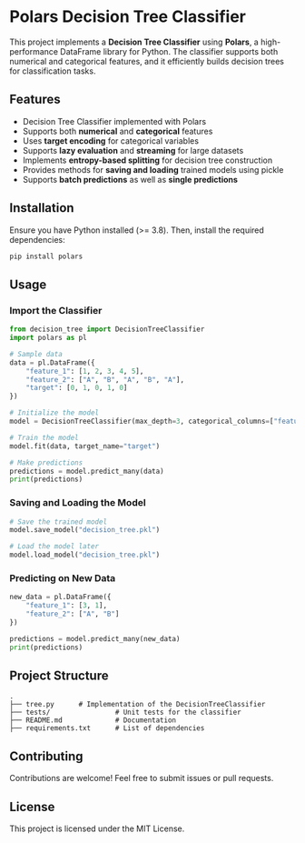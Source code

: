 # Polars Decision Tree Classifier

This project implements a **Decision Tree Classifier** using **Polars**, a high-performance DataFrame library for Python. The classifier supports both numerical and categorical features, and it efficiently builds decision trees for classification tasks.

## Features

- Decision Tree Classifier implemented with Polars
- Supports both **numerical** and **categorical** features
- Uses **target encoding** for categorical variables
- Supports **lazy evaluation** and **streaming** for large datasets
- Implements **entropy-based splitting** for decision tree construction
- Provides methods for **saving and loading** trained models using pickle
- Supports **batch predictions** as well as **single predictions**

## Installation

Ensure you have Python installed (>= 3.8). Then, install the required dependencies:

```bash
pip install polars
```

## Usage

### Import the Classifier

```python
from decision_tree import DecisionTreeClassifier
import polars as pl

# Sample data
data = pl.DataFrame({
    "feature_1": [1, 2, 3, 4, 5],
    "feature_2": ["A", "B", "A", "B", "A"],
    "target": [0, 1, 0, 1, 0]
})

# Initialize the model
model = DecisionTreeClassifier(max_depth=3, categorical_columns=["feature_2"])

# Train the model
model.fit(data, target_name="target")

# Make predictions
predictions = model.predict_many(data)
print(predictions)
```

### Saving and Loading the Model

```python
# Save the trained model
model.save_model("decision_tree.pkl")

# Load the model later
model.load_model("decision_tree.pkl")
```

### Predicting on New Data

```python
new_data = pl.DataFrame({
    "feature_1": [3, 1],
    "feature_2": ["A", "B"]
})

predictions = model.predict_many(new_data)
print(predictions)
```

## Project Structure

```
.
├── tree.py      # Implementation of the DecisionTreeClassifier
├── tests/                # Unit tests for the classifier
├── README.md             # Documentation
├── requirements.txt      # List of dependencies
```

## Contributing

Contributions are welcome! Feel free to submit issues or pull requests.

## License

This project is licensed under the MIT License.

